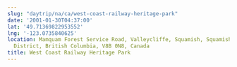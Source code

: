 ```yaml
---
slug: "daytrip/na/ca/west-coast-railway-heritage-park"
date: '2001-01-30T04:37:00'
lat: '49.71369822953552'
lng: '-123.0735840625'
location: Mamquam Forest Service Road, Valleycliffe, Squamish, Squamish-Lillooet Regional
  District, British Columbia, V8B 0N8, Canada
title: West Coast Railway Heritage Park
---
```



